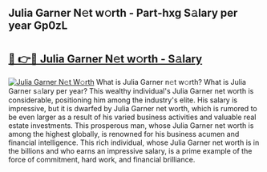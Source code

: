 ## Julia Garner N𝚎t w𝚘rth - Part-hxg S𝚊lary per year Gp0zL

# <h2><a href="http://gc1fsgw.nevu.top/?p=Julia+Garner">🔗 👉🔴 Julia Garner N𝚎t w𝚘rth - S𝚊lary</a></h2>

[![Julia Garner N𝚎t W𝚘rth](https://i.imgur.com/Oavwk0R.jpeg)](http://gc1fsgw.nevu.top/?p=Julia+Garner)
What is Julia Garner n𝚎t w𝚘rth? What is Julia Garner s𝚊lary per year?
This wealthy individual's Julia Garner net worth is considerable, positioning him among the industry's elite. His salary is impressive, but it is dwarfed by Julia Garner net worth, which is rumored to be even larger as a result of his varied business activities and valuable real estate investments. This prosperous man, whose Julia Garner net worth is among the highest globally, is renowned for his business acumen and financial intelligence. This rich individual, whose Julia Garner net worth is in the billions and who earns an impressive salary, is a prime example of the force of commitment, hard work, and financial brilliance.
